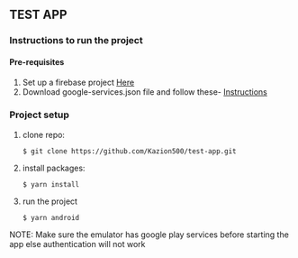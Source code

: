 ## TEST APP

### Instructions to run the project

#### Pre-requisites

1. Set up a firebase project [Here](https://firebase.google.com)
2. Download google-services.json file and follow these- [Instructions](https://rnfirebase.io/#generating-android-credentials)

### Project setup

1. clone repo:

   ```
   $ git clone https://github.com/Kazion500/test-app.git
   ```

2. install packages:
   ```
   $ yarn install
   ```
3. run the project
   ```
   $ yarn android
   ```

NOTE: Make sure the emulator has google play services before starting the app else authentication will not work
